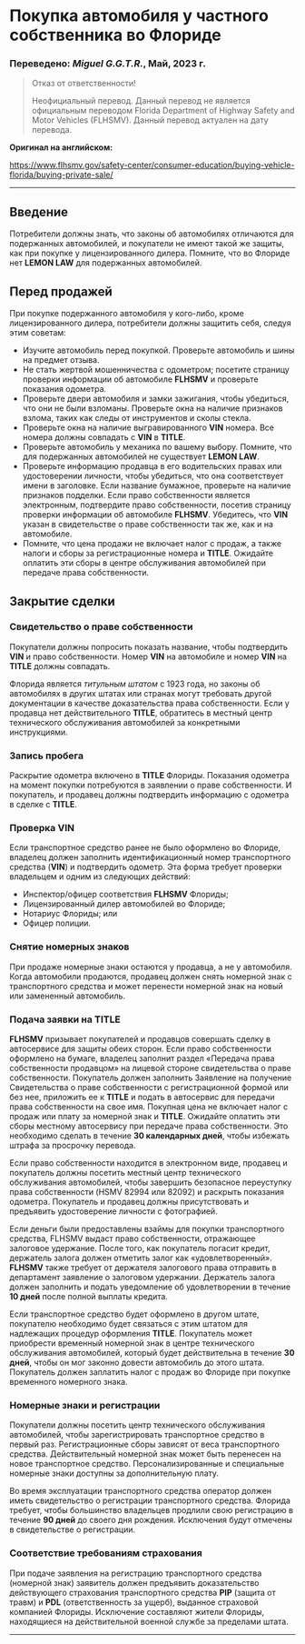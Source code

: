 # Покупка автомобиля у частного собственника во Флориде

### Переведено: _Miguel G.G.T.R._, Май, 2023 г.

> Oтказ от ответственности!
> 
> Неофициальный перевод. 
> Данный перевод не является официальным переводом 
> Florida Department of Highway Safety and Motor Vehicles 
> (FLHSMV).
> Данный перевод актуален на дату перевода.

**Оригинал на английском:** 

https://www.flhsmv.gov/safety-center/consumer-education/buying-vehicle-florida/buying-private-sale/

***


## Введение

Потребители должны знать, что законы об автомобилях отличаются 
для подержанных автомобилей, и покупатели не имеют такой же защиты, 
как при покупке у лицензированного дилера. Помните, что во Флориде 
нет **LEMON LAW** для подержанных автомобилей.


## Перед продажей

При покупке подержанного автомобиля у кого-либо, 
кроме лицензированного дилера, потребители должны защитить себя, 
следуя этим советам:

- Изучите автомобиль перед покупкой. Проверьте автомобиль и шины 
на предмет отзыва.
- Не стать жертвой мошенничества с одометром; посетите страницу 
проверки информации об автомобиле **FLHSMV** и проверьте показания 
одометра.
- Проверьте двери автомобиля и замки зажигания, чтобы убедиться, 
что они не были взломаны. Проверьте окна на наличие признаков 
взлома, таких как следы от инструментов и сколы стекла.
- Проверьте окна на наличие выгравированного **VIN** номера. Все 
номера должны совпадать с **VIN** в **TITLE**.
- Проверьте автомобиль у механика по вашему выбору. Помните, что 
для подержанных автомобилей не существует **LEMON LAW**.
- Проверьте информацию продавца в его водительских правах или 
удостоверении личности, чтобы убедиться, что она соответствует 
имени в заголовке. Если название бумажное, проверьте на наличие 
признаков подделки. Если право собственности является электронным, 
подтвердите право собственности, посетив страницу проверки 
информации об автомобиле **FLHSMV**. Убедитесь, что **VIN** указан 
в свидетельстве о праве собственности так же, как и на автомобиле.
- Помните, что цена продажи не включает налог с продаж, а также 
налоги и сборы за регистрационные номера и **TITLE**. Ожидайте 
оплатить эти сборы в центре обслуживания автомобилей при передаче 
права собственности.


## Закрытие сделки

### Свидетельство о праве собственности

Покупатели должны попросить показать название, чтобы подтвердить 
**VIN** и право собственности. Номер **VIN** на автомобиле и 
номер **VIN** на **TITLE** должны совпадать.

Флорида является _титульным штатом_ с 1923 года, но законы об 
автомобилях в других штатах или странах могут требовать другой 
документации в качестве доказательства права собственности. 
Если у продавца нет действительного **TITLE**, обратитесь в 
местный центр технического обслуживания автомобилей за 
конкретными инструкциями.


### Запись пробега

Раскрытие одометра включено в **TITLE** Флориды. Показания 
одометра на момент покупки потребуются в заявлении о праве 
собственности. И покупатель, и продавец должны подтвердить 
информацию с одометра в сделке с **TITLE**.

### Проверка VIN

Если транспортное средство ранее не было оформлено во Флориде, 
владелец должен заполнить идентификационный номер транспортного 
средства (**VIN**) и подтвердить одометр. Эта форма требует 
проверки владельцем и одним из следующих действий:

- Инспектор/офицер соответствия **FLHSMV** Флориды;
- Лицензированный дилер автомобилей во Флориде;
- Нотариус Флориды; или
- Офицер полиции.

### Снятие номерных знаков

При продаже номерные знаки остаются у продавца, а не у автомобиля. 
Когда автомобили продаются, продавец должен снять номерной знак с 
транспортного средства и может перенести номерной знак на новый 
или замененный автомобиль.

### Подача заявки на **TITLE**

**FLHSMV** призывает покупателей и продавцов совершать сделку в 
автосервисе для защиты обеих сторон. Если право собственности 
оформлено на бумаге, владелец заполнит раздел «Передача права 
собственности продавцом» на лицевой стороне свидетельства о праве 
собственности. Покупатель должен заполнить Заявление на получение 
Свидетельства о праве собственности с регистрационной формой или 
без нее, приложить ее к **TITLE** и подать в автосервис для 
передачи права собственности на свое имя. Покупная цена не включает 
налог с продаж или плату за номерной знак и **TITLE**. Ожидайте 
оплатить эти сборы местному автосервису при передаче права 
собственности. Это необходимо сделать в течение 
**30 календарных дней**, чтобы избежать штрафа за просрочку 
перевода.

Если право собственности находится в электронном виде, продавец и 
покупатель должны посетить местный центр технического обслуживания 
автомобилей, чтобы завершить безопасное переуступку права 
собственности (HSMV 82994 или 82092) и раскрыть показания одометра. 
Покупатель и продавец должны присутствовать и предъявить 
удостоверение личности с фотографией.

Если деньги были предоставлены взаймы для покупки транспортного 
средства, FLHSMV выдаст право собственности, отражающее залоговое 
удержание. После того, как покупатель погасит кредит, держатель 
залога должен отметить залог как «удовлетворенный». **FLHSMV** также 
требует от держателя залогового права отправить в департамент 
заявление о залоговом удержании. Держатель залога должен заполнить 
и подать уведомление об удовлетворении в течение **10 дней** после 
полной выплаты кредита.

Если транспортное средство будет оформлено в другом штате, 
покупателю необходимо будет связаться с этим штатом для надлежащих 
процедур оформления **TITLE**. Покупатель может приобрести временный 
номерной знак в центре технического обслуживания автомобилей, 
который будет действительна в течение **30 дней**, чтобы он мог 
законно довести автомобиль до этого штата. Покупатель должен 
заплатить налог с продаж во Флориде при покупке временного
номерного знака.


### Номерные знаки и регистрации

Покупатели должны посетить центр технического обслуживания 
автомобилей, чтобы зарегистрировать транспортное средство в первый 
раз. Регистрационные сборы зависят от веса транспортного средства. 
Действительный номерной знак может быть перенесен на новое 
транспортное средство. Персонализированные и специальные номерные 
знаки доступны за дополнительную плату.

Во время эксплуатации транспортного средства оператор должен иметь 
свидетельство о регистрации транспортного средства. Флорида требует, 
чтобы большинство владельцев продлили свою регистрацию в течение 
**90 дней** до своего дня рождения. Исключения будут отмечены в 
свидетельстве о регистрации.


### Соответствие требованиям страхования

При подаче заявления на регистрацию транспортного средства 
(номерной знак) заявитель должен предъявить доказательство 
действующего страхования транспортного средства 
**PIP** (защита от травм) и **PDL** (ответственность за ущерб), 
выданное страховой компанией Флориды. Исключение составляют жители 
Флориды, находящиеся на действительной военной службе за пределами 
штата.


***
